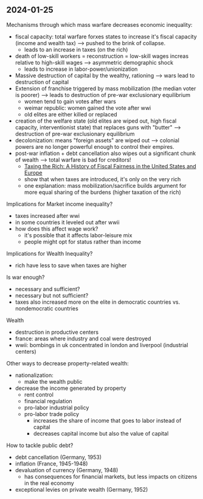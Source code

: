 ## 2024-01-25

Mechanisms through which mass warfare decreases economic inequality:
- fiscal capacity: total warfare forxes states to increase it's fiscal capacity (income and wealth tax) --> pushed to the brink of collapse.
    - leads to an increase in taxes (on the rich)
- death of low-skill workers = reconstruction = low-skill wages increas relative to high-skill wages --> asymmetric demographic shock
    - leads to increase in labor-power/unionization
- Massive destruction of capital by the wealthy, rationing --> wars lead to destruction of capital
- Extension of franchise triggered by mass mobilization (the median voter is poorer) --> leads to destruction of pre-war exclusionary equilibrium
    - women tend to gain votes after wars
    - weimar republic: women gained the vote after wwi
    - old elites are either killed or replaced
- creation of the welfare state (old elites are wiped out, high fiscal capacity, interventionist state) that replaces guns with "butter" --> destruction of pre-war exclusionary equilibrium
- decolonization: means "foreign assets" are wiped out --> colonial powers are no longer powerful enough to control their empires.
- post-war inflation + debt cancellation also wipes out a significant chunk of wealth --> total warfare is bad for creditors!
    - [Taxing the Rich: A History of Fiscal Fairness in the United States and Europe](https://press.princeton.edu/books/hardcover/9780691165455/taxing-the-rich)
    - show that when taxes are introduced, it's only on the very rich
    - one explanation: mass mobilization/sacrifice builds argument for more equal sharing of the burdens (higher taxation of the rich)

Implications for Market income inequality?
- taxes increased after wwi
- in some countries it leveled out after wwii
- how does this affect wage work?
    - it's possible that it affects labor-leisure mix
    - people might opt for status rather than income

Implications for Wealth Inequality?
- rich have less to save when taxes are higher

Is war enough?
- necessary and sufficient?
- necessary but not sufficient?
- taxes also increased more on the elite in democratic countries vs. nondemocratic countries

Wealth
- destruction in productive centers
- france: areas where industry and coal were destroyed
- wwii: bombings in uk concentrated in london and liverpool (industrial centers)

Other ways to decrease property-related wealth:
- nationalization:
    - make the wealth public
- decrease the income generated by property
    - rent control
    - financial regulation
    - pro-labor industrial policy
    - pro-labor trade policy
        - increases the share of income that goes to labor instead of capital
        - decreases capital income but also the value of capital

How to tackle public debt?
- debt cancellation (Germany, 1953)
- inflation (France, 1945-1948)
- devaluation of currency (Germany, 1948)
    - has consequences for financial markets, but less impacts on citizens in the real economy
- exceptional levies on private wealth (Germany, 1952)


